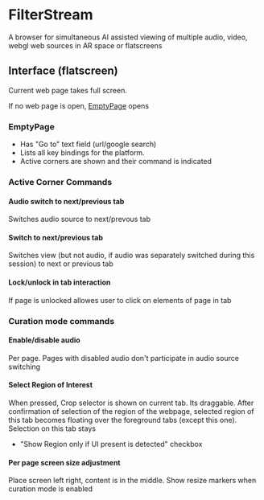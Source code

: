 # FilterStream
A browser for simultaneous AI assisted viewing of multiple audio, video, webgl web sources in AR space or flatscreens


## Interface (flatscreen)

Current web page takes full screen.

If no web page is open, [EmptyPage](#EmptyPage) opens

### EmptyPage
  - Has "Go to" text field (url/google search)
  - Lists all key bindings for the platform.
  - Active corners are shown and their command is indicated

### Active Corner Commands


#### Audio switch to next/previous tab

Switches audio source to next/prevous tab

#### Switch to next/previous tab

Switches view (but not audio, if audio was separately switched during this session) to next or previous tab

#### Lock/unlock in tab interaction

If page is unlocked allowes user to click on elements of page in tab


### Curation mode commands
#### Enable/disable audio
Per page. Pages with disabled audio don't participate in audio source switching


#### Select Region of Interest

When pressed, Crop selector is shown on current tab. Its draggable. After confirmation of selection of the region of the webpage, selected region of this tab becomes floating over the foreground tabs (except this one). Selection on this tab stays
 - "Show Region only if UI present is detected" checkbox

#### Per page screen size adjustment

Place screen left right, content is in the middle. Show resize markers when curation mode is enabled





